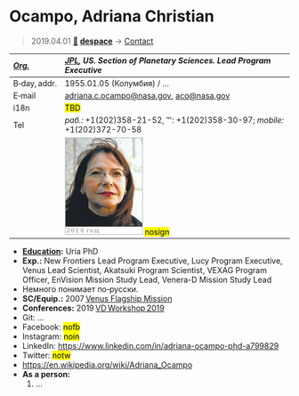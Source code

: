 # Ocampo, Adriana Christian
> 2019.04.01 **[🚀](../index/index.md) [despace](index.md)** → [Contact](contact.md)

|*[Org.](contact.md)*|*[JPL](zz_jpl.md), US. Section of Planetary Sciences. Lead Program Executive*|
|:--|:--|
|B‑day, addr.| 1955.01.05 (Колумбия) / … |
|E‑mail| <adriana.c.ocampo@nasa.gov>, <aco@nasa.gov> |
|i18n| <mark>TBD</mark> |
|Tel|*раб.:* +1(202)358-21-52, ℻: +1(202)358-30-97; *mobile:* +1(202)372-70-58 |
|| ![](f/contact/o/ocampo_001_photo.jpg) <mark>nosign</mark> |

   - **[Education](edu.md):** Uria PhD
   - **Exp.:** New Frontiers Lead Program Executive, Lucy Program Executive, Venus Lead Scientist, Akatsuki Program Scientist, VEXAG Program Officer, EnVision Mission Study Lead, Venera-D Mission Study Lead
   - Немного понимает по‑русски.
   - **SC/Equip.:** 2007 [Venus Flagship Mission](venus_flagship_mission.md)
   - **Conferences:** 2019 [VD Workshop 2019](vdws2019.md)
   - Git: …
   - Facebook: <mark>nofb</mark>
   - Instagram: <mark>noin</mark>
   - LinkedIn: <https://www.linkedin.com/in/adriana-ocampo-phd-a799829>
   - Twitter: <mark>notw</mark>
   - <https://en.wikipedia.org/wiki/Adriana_Ocampo>
   - **As a person:**
      1. …
